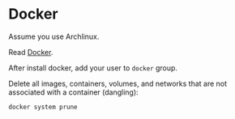 # Docker

Assume you use Archlinux.

Read [Docker](https://wiki.archlinux.org/index.php/Docker).

After install docker, add your user to `docker` group.

Delete all images, containers, volumes, and networks that are not associated with a container (dangling):

```sh
docker system prune
```

